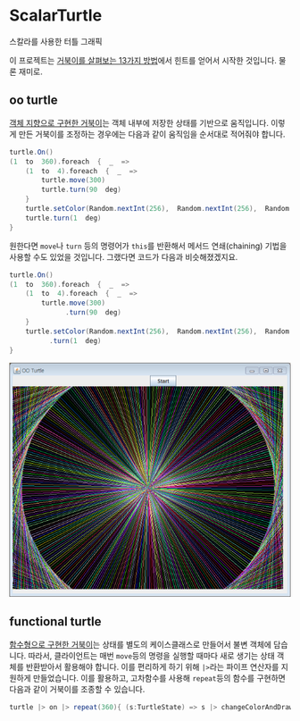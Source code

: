 #  ScalarTurtle

스칼라를  사용한  터틀  그래픽  

이  프로젝트는  [거북이를  살펴보는  13가지  방법](https://fsharpforfunandprofit.com/posts/13-ways-of-looking-at-a-turtle/)에서  힌트를  얻어서  시작한  것입니다.  물론  재미로.

##  oo  turtle

[객체 지향으로 구현한 거북이](https://github.com/enshahar/ScalarTurtle/tree/master/src/main/scala/com/enshahar/turtle/oo)는 객체 내부에 저장한 상태를 기반으로 움직입니다. 이렇게 만든 거북이를 조정하는 경우에는 다음과 같이 움직임을 순서대로 적어줘야 합니다.

```scala
turtle.On()
(1  to  360).foreach  {  _  =>
    (1  to  4).foreach  {  _  =>
        turtle.move(300)
        turtle.turn(90  deg)
    }
    turtle.setColor(Random.nextInt(256),  Random.nextInt(256),  Random.nextInt(256))
    turtle.turn(1  deg)
}
```

원한다면 `move`나 `turn` 등의 명령어가 `this`를 반환해서 메서드 연쇄(chaining) 기법을 사용할 수도 있었을 것입니다. 
그랬다면 코드가 다음과 비슷해졌겠지요.

```scala
turtle.On()
(1  to  360).foreach  {  _  =>
    (1  to  4).foreach  {  _  =>
        turtle.move(300)
              .turn(90  deg)
    }
    turtle.setColor(Random.nextInt(256),  Random.nextInt(256),  Random.nextInt(256))
          .turn(1  deg)
}
```

![실행결과](https://github.com/enshahar/ScalarTurtle/blob/master/%EC%8B%A4%ED%96%89%EA%B2%B0%EA%B3%BC%EC%BA%A1%EC%B2%98.PNG)

##  functional turtle

[함수형으로 구현한 거북이](https://github.com/enshahar/ScalarTurtle/tree/master/src/main/scala/com/enshahar/turtle/functional)는 상태를 별도의 케이스클래스로 만들어서 불변 객체에 담습니다. 따라서, 클라이언트는 매번 `move`등의 명령을 실행할 때마다 새로 생기는 상태 객체를 반환받아서 활용해야 합니다. 이를 편리하게 하기 위해 `|>`라는 파이프 연산자를 지원하게 만들었습니다. 
이를 활용하고, 고차함수를 사용해 `repeat`등의 함수를 구현하면 다음과 같이 거북이를 조종할 수 있습니다.

```scala
turtle |> on |> repeat(360){ (s:TurtleState) => s |> changeColorAndDrawRect |> turn(1 deg) } |> flush
```
